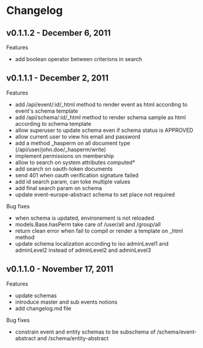 Changelog
=========

## v0.1.1.2 - December 6, 2011

Features

* add boolean operator between criterions in search

## v0.1.1.1 - December 2, 2011

Features

* add /api/event/:id/_html method to render event as html according to event's schema template
* add /api/schema/:id/_html method to render schema sample as html according to schema template
* allow superuser to update schema even if schema status is APPROVED
* allow current user to view his email and password
* add a method _hasperm on all document type (/api/user/john.doe/_hasperm/write)
* implement permissions on membership
* allow to search on system attributes computed*
* add search on oauth-token documents
* send 401 when oauth verification signature failed
* add id search param, can toke multiple values
* add final search param on schema
* update event-europe-abstract schema to set place not required

Bug fixes

* when schema is updated, environement is not reloaded
* models.Base.hasPerm take care of /user/all and /group/all
* return clean error when fail to compil or render a template on _html method
* update schema localization according to iso adminLevel1 and adminLevel2 instead of adminLevel2 and adminLevel3


## v0.1.1.0 - November 17, 2011

Features

* update schemas
* introduce master and sub events notions
* add changelog.md file

Bug fixes

* constrain event and entity schemas to be subschema of /schema/event-abstract and /schema/entity-abstract

